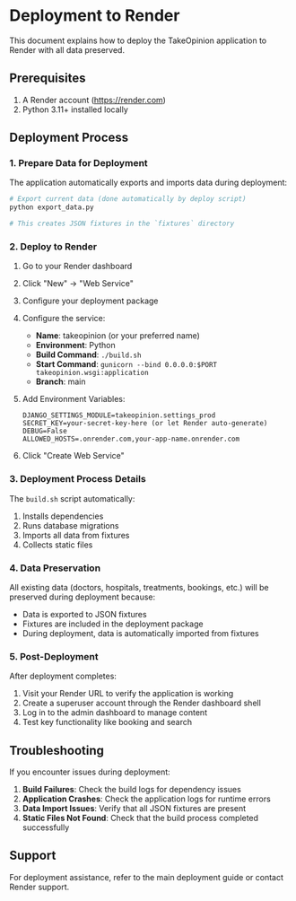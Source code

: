 # Deployment to Render

This document explains how to deploy the TakeOpinion application to Render with all data preserved.

## Prerequisites

1. A Render account (https://render.com)
2. Python 3.11+ installed locally

## Deployment Process

### 1. Prepare Data for Deployment

The application automatically exports and imports data during deployment:

```bash
# Export current data (done automatically by deploy script)
python export_data.py

# This creates JSON fixtures in the `fixtures` directory
```

### 2. Deploy to Render

1. Go to your Render dashboard
2. Click "New" → "Web Service"
3. Configure your deployment package
4. Configure the service:
   - **Name**: takeopinion (or your preferred name)
   - **Environment**: Python
   - **Build Command**: `./build.sh`
   - **Start Command**: `gunicorn --bind 0.0.0.0:$PORT takeopinion.wsgi:application`
   - **Branch**: main

5. Add Environment Variables:
   ```
   DJANGO_SETTINGS_MODULE=takeopinion.settings_prod
   SECRET_KEY=your-secret-key-here (or let Render auto-generate)
   DEBUG=False
   ALLOWED_HOSTS=.onrender.com,your-app-name.onrender.com
   ```

6. Click "Create Web Service"

### 3. Deployment Process Details

The `build.sh` script automatically:
1. Installs dependencies
2. Runs database migrations
3. Imports all data from fixtures
4. Collects static files

### 4. Data Preservation

All existing data (doctors, hospitals, treatments, bookings, etc.) will be preserved during deployment because:
- Data is exported to JSON fixtures
- Fixtures are included in the deployment package
- During deployment, data is automatically imported from fixtures

### 5. Post-Deployment

After deployment completes:
1. Visit your Render URL to verify the application is working
2. Create a superuser account through the Render dashboard shell
3. Log in to the admin dashboard to manage content
4. Test key functionality like booking and search

## Troubleshooting

If you encounter issues during deployment:

1. **Build Failures**: Check the build logs for dependency issues
2. **Application Crashes**: Check the application logs for runtime errors
3. **Data Import Issues**: Verify that all JSON fixtures are present
4. **Static Files Not Found**: Check that the build process completed successfully

## Support

For deployment assistance, refer to the main deployment guide or contact Render support.